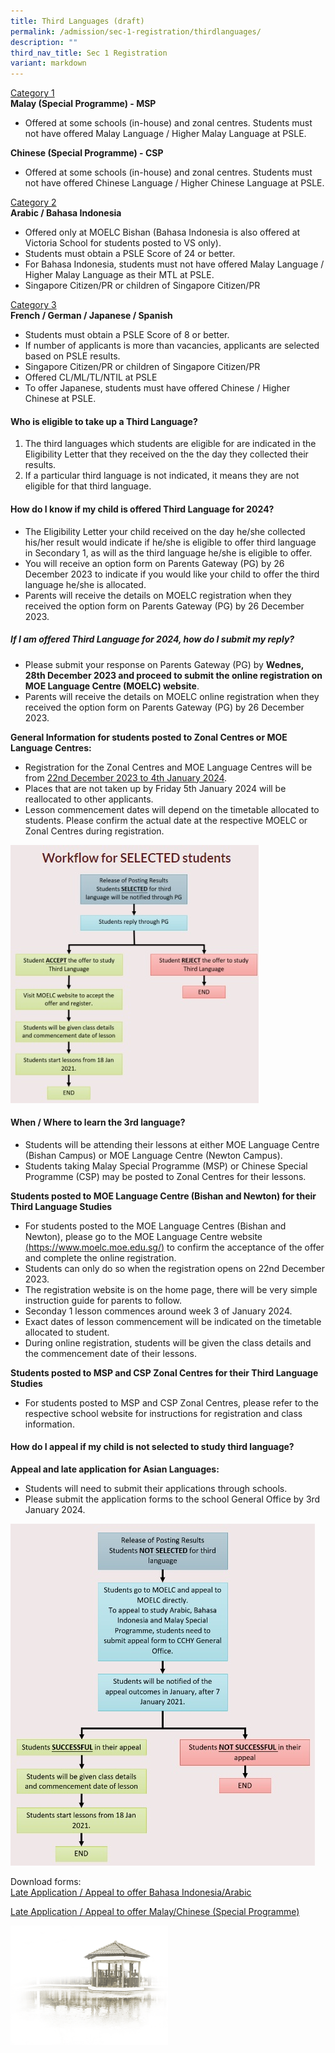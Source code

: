 ```yaml
---
title: Third Languages (draft)
permalink: /admission/sec-1-registration/thirdlanguages/
description: ""
third_nav_title: Sec 1 Registration
variant: markdown
---
```

<u>Category 1</u><br>
**Malay (Special Programme) - MSP**<br>
* Offered at some schools (in-house) and zonal centres.  Students must not have offered Malay Language / Higher Malay Language at PSLE.

**Chinese (Special Programme) - CSP**<br>
* Offered at some schools (in-house) and zonal centres.  Students must not have offered Chinese Language / Higher Chinese Language at PSLE.

<u>Category 2</u><br>
**Arabic / Bahasa Indonesia**<br>
* Offered only at MOELC Bishan (Bahasa Indonesia is also offered at Victoria School for students posted to VS only).
* Students must obtain a PSLE Score of 24 or better.
* For Bahasa Indonesia, students must not have offered Malay Language / Higher Malay Language as their MTL at PSLE.
* Singapore Citizen/PR or children of Singapore Citizen/PR

<u>Category 3</u><br>
**French / German / Japanese / Spanish**<br>
* Students must obtain a PSLE Score of 8 or better.
* If number of applicants is more than vacancies, applicants are selected based on PSLE results.
* Singapore Citizen/PR or children of Singapore Citizen/PR
* Offered CL/ML/TL/NTIL at PSLE
* To offer Japanese, students must have offered Chinese / Higher Chinese at PSLE.

#### **Who is eligible to take up a Third Language?**

1. The third languages which students are eligible for are indicated in the Eligibility Letter that they received on the the day they collected their results.
2. If a particular third language is not indicated, it means they are not eligible for that third language.

#### **How do I know if my child is offered Third Language for 2024?**

* The Eligibility Letter your child received on the day he/she collected his/her result would indicate if he/she is eligible to offer third language in Secondary 1, as will as the third language he/she is eligible to offer.
* You will receive an option form on Parents Gateway (PG) by 26 December 2023 to indicate if you would like your child to offer the third language he/she is allocated.
* Parents will receive the details on MOELC registration when they received the option form on Parents Gateway (PG) by 26 December 2023.

##### **If I am offered Third Language for 2024, how do I submit my reply?**

* Please submit your response on Parents Gateway (PG) by **Wednes, 28th December 2023 and proceed to submit the online registration on MOE Language Centre (MOELC) website**.
* Parents will receive the details on MOELC online registration when they received the option form on Parents Gateway (PG) by 26 December 2023.

**General Information for students posted to Zonal Centres or MOE Language Centres:**

* Registration for the Zonal Centres and MOE Language Centres will be from <u>22nd December 2023 to 4th January 2024</u>.
* Places that are not taken up by Friday 5th January 2024 will be reallocated to other applicants.
* Lesson commencement dates will depend on the timetable allocated to students.  Please confirm the actual date at the respective MOELC or Zonal Centres during registration.

![](/images/Admission/Sec%201%20Registration/third_lang_pic_1.jpg)

#### **When / Where to learn the 3rd language?**

* Students will be attending their lessons at either MOE Language Centre (Bishan Campus) or MOE Language Centre (Newton Campus).
* Students taking Malay Special Programme (MSP) or Chinese Special Programme (CSP) may be posted to Zonal Centres for their lessons.

**Students posted to MOE Language Centre (Bishan and Newton) for their Third Language Studies**

* For students posted to the MOE Language Centres (Bishan and Newton), please go to the MOE Language Centre website [(https://www.moelc.moe.edu.sg/)](https://www.moelc.moe.edu.sg/) to confirm the acceptance of the offer and complete the online registration.
* Students can only do so when the registration opens on 22nd December 2023.
* The registration website is on the home page, there will be very simple instruction guide for parents to follow.
* Seconday 1 lesson commences around week 3 of January 2024.
* Exact dates of lesson commencement will be indicated on the timetable allocated to student.
* During online registration, students will be given the class details and the commencement date of their lessons.

**Students posted to MSP and CSP Zonal Centres for their Third Language Studies**

* For students posted to MSP and CSP Zonal Centres, please refer to the respective school website for instructions for registration and class information.

#### **How do I appeal if my child is not selected to study third language?**

**Appeal and late application for Asian Languages:**

* Students will need to submit their applications through schools.
* Please submit the application forms to the school General Office by 3rd January 2024.

![](/images/Admission/Sec%201%20Registration/third_lang_pic_2.jpg)

Download forms:<br>
[Late Application / Appeal to offer Bahasa Indonesia/Arabic](/files/Admission/Sec%201%20Registration/Late_Application_Appeal__Form__BI_and_Arabic.pdf)

[Late Application / Appeal to offer Malay/Chinese (Special Programme)](/files/Admission/Sec%201%20Registration/Late_Application_Appeal__Form__M_SP___C_SP_.pdf)

<img src="/images/pavilion.png" style="width:50%">